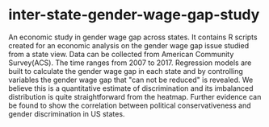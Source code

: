 # inter-state-gender-wage-gap-study
An economic study in gender wage gap across states.
It contains R scripts created for an economic analysis on the gender wage gap issue studied from a state view. 
Data can be collected from American Community Survey(ACS). The time ranges from 2007 to 2017.
Regression models are built to calculate the gender wage gap in each state and by controlling variables the gender wage gap
that "can not be reduced" is revealed. We believe this is a quantitative estimate of discrimination and its imbalanced distribution is quite straightforward from the heatmap.
Further evidence can be found to show the correlation between political conservativeness and gender discrimination in US states.

